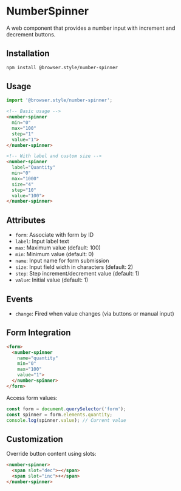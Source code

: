 # NumberSpinner

A web component that provides a number input with increment and decrement buttons.

## Installation

```bash
npm install @browser.style/number-spinner
```

## Usage

```javascript
import '@browser.style/number-spinner';
```

```html
<!-- Basic usage -->
<number-spinner
  min="0"
  max="100"
  step="1"
  value="1">
</number-spinner>

<!-- With label and custom size -->
<number-spinner
  label="Quantity"
  min="0"
  max="1000"
  size="4"
  step="10"
  value="100">
</number-spinner>
```

## Attributes

- `form`: Associate with form by ID
- `label`: Input label text
- `max`: Maximum value (default: 100)
- `min`: Minimum value (default: 0)
- `name`: Input name for form submission
- `size`: Input field width in characters (default: 2)
- `step`: Step increment/decrement value (default: 1)
- `value`: Initial value (default: 1)

## Events

- `change`: Fired when value changes (via buttons or manual input)

## Form Integration

```html
<form>
  <number-spinner
    name="quantity"
    min="0"
    max="100"
    value="1">
  </number-spinner>
</form>
```

Access form values:
```javascript
const form = document.querySelector('form');
const spinner = form.elements.quantity;
console.log(spinner.value); // Current value
```

## Customization

Override button content using slots:
```html
<number-spinner>
  <span slot="dec">−</span>
  <span slot="inc">+</span>
</number-spinner>
